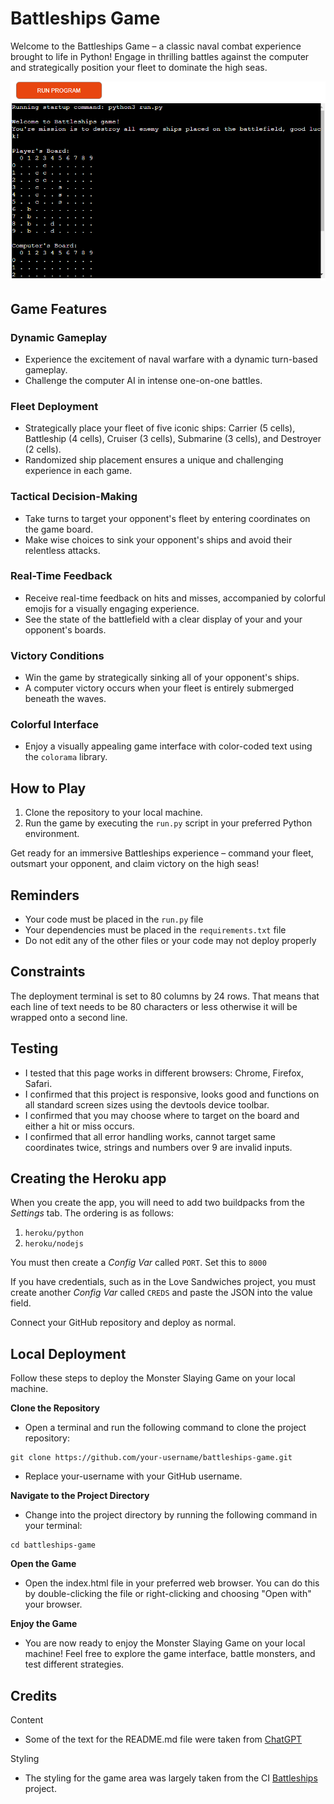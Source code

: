 # Battleships Game

Welcome to the Battleships Game – a classic naval combat experience brought to life in Python! Engage in thrilling battles against the computer and strategically position your fleet to dominate the high seas.

<img src="assets/images/battleshipsgame.png">

## Game Features

### Dynamic Gameplay
- Experience the excitement of naval warfare with a dynamic turn-based gameplay.
- Challenge the computer AI in intense one-on-one battles.

### Fleet Deployment
- Strategically place your fleet of five iconic ships: Carrier (5 cells), Battleship (4 cells), Cruiser (3 cells), Submarine (3 cells), and Destroyer (2 cells).
- Randomized ship placement ensures a unique and challenging experience in each game.

### Tactical Decision-Making
- Take turns to target your opponent's fleet by entering coordinates on the game board.
- Make wise choices to sink your opponent's ships and avoid their relentless attacks.

### Real-Time Feedback
- Receive real-time feedback on hits and misses, accompanied by colorful emojis for a visually engaging experience.
- See the state of the battlefield with a clear display of your and your opponent's boards.

### Victory Conditions
- Win the game by strategically sinking all of your opponent's ships.
- A computer victory occurs when your fleet is entirely submerged beneath the waves.

### Colorful Interface
- Enjoy a visually appealing game interface with color-coded text using the `colorama` library. 

## How to Play
1. Clone the repository to your local machine.
2. Run the game by executing the `run.py` script in your preferred Python environment.

Get ready for an immersive Battleships experience – command your fleet, outsmart your opponent, and claim victory on the high seas!

## Reminders

* Your code must be placed in the `run.py` file
* Your dependencies must be placed in the `requirements.txt` file
* Do not edit any of the other files or your code may not deploy properly

## Constraints

The deployment terminal is set to 80 columns by 24 rows. That means that each line of text needs to be 80 characters or less otherwise it will be wrapped onto a second line.

## Testing
- I tested that this page works in different browsers: Chrome, Firefox, Safari.
- I confirmed that this project is responsive, looks good and functions on all standard screen sizes using the devtools device toolbar.
- I confirmed that you may choose where to target on the board and either a hit or miss occurs.
- I confirmed that all error handling works, cannot target same coordinates twice, strings and numbers over 9 are invalid inputs.

## Creating the Heroku app

When you create the app, you will need to add two buildpacks from the _Settings_ tab. The ordering is as follows:

1. `heroku/python`
2. `heroku/nodejs`

You must then create a _Config Var_ called `PORT`. Set this to `8000`

If you have credentials, such as in the Love Sandwiches project, you must create another _Config Var_ called `CREDS` and paste the JSON into the value field.

Connect your GitHub repository and deploy as normal.

## Local Deployment
Follow these steps to deploy the Monster Slaying Game on your local machine.

  <b>Clone the Repository</b>
  - Open a terminal and run the following command to clone the project repository:

```console
git clone https://github.com/your-username/battleships-game.git
```

  - Replace your-username with your GitHub username.

  <b>Navigate to the Project Directory</b>
  - Change into the project directory by running the following command in your terminal:

```console
cd battleships-game
```

  <b>Open the Game</b>
  - Open the index.html file in your preferred web browser. You can do this by double-clicking the file or right-clicking and choosing "Open with" your browser.

  <b>Enjoy the Game</b>
  - You are now ready to enjoy the Monster Slaying Game on your local machine! Feel free to explore the game interface, battle monsters, and test different strategies.

## Credits

Content
  - Some of the text for the README.md file were taken from <a href="https://chat.openai.com/">ChatGPT</a>

Styling
  - The styling for the game area was largely taken from the CI <a href="https://p3-battleships.herokuapp.com/">Battleships</a> project.
